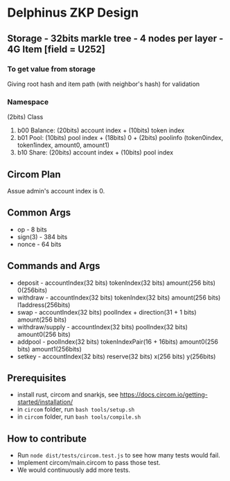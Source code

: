 # Delphinus ZKP Design

## Storage - 32bits markle tree - 4 nodes per layer - 4G Item [field = U252]

### To get value from storage

Giving root hash and item path (with neighbor's hash) for validation

### Namespace

(2bits) Class

1. b00 Balance: (20bits) account index + (10bits) token index
2. b01 Pool: (10bits) pool index + (18bits) 0 + (2bits) poolinfo (token0index, token1index, amount0, amount1)
3. b10 Share: (20bits) account index + (10bits) pool index

## Circom Plan

Assue admin's account index is 0.

## Common Args

- op - 8 bits
- sign(3) - 384 bits
- nonce - 64 bits

## Commands and Args

- deposit - accountIndex(32 bits) tokenIndex(32 bits) amount(256 bits) 0(256bits)
- withdraw - accountIndex(32 bits) tokenIndex(32 bits) amount(256 bits) l1address(256bits)
- swap - accountIndex(32 bits) poolIndex + direction(31 + 1 bits) amount(256 bits)
- withdraw/supply - accountIndex(32 bits) poolIndex(32 bits) amount0(256 bits)
- addpool - poolIndex(32 bits) tokenIndexPair(16 + 16bits) amount0(256 bits) amount1(256bits)
- setkey - accountIndex(32 bits) reserve(32 bits) x(256 bits) y(256bits)

## Prerequisites

- install rust, circom and snarkjs, see <https://docs.circom.io/getting-started/installation/>
- in `circom` folder, run `bash tools/setup.sh`
- in `circom` folder, run `bash tools/compile.sh`

## How to contribute

- Run `node dist/tests/circom.test.js` to see how many tests would fail.
- Implement circom/main.circom to pass those test.
- We would continuously add more tests.
